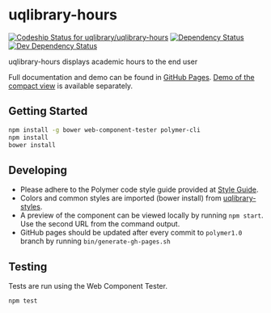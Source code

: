 # uqlibrary-hours

[![Codeship Status for uqlibrary/uqlibrary-hours](https://app.codeship.com/projects/68f81e60-8502-0132-ea60-52ba9424c583/status?branch=polymer1.0)](https://codeship.com/projects/58586)
[![Dependency Status](https://david-dm.org/uqlibrary/uqlibrary-hours.svg)](https://david-dm.org/uqlibrary/uqlibrary-hours)
[![Dev Dependency Status](https://david-dm.org/uqlibrary/uqlibrary-hours/dev-status.svg)](https://david-dm.org/uqlibrary/uqlibrary-hours?type=dev)

uqlibrary-hours displays academic hours to the end user

Full documentation and demo can be found in [GitHub Pages](https://uqlibrary.github.io/uqlibrary-hours/uqlibrary-hours/). [Demo of the compact view](https://uqlibrary.github.io/uqlibrary-hours/uqlibrary-hours/demo/index-compact.html) is available separately.

## Getting Started

```sh
npm install -g bower web-component-tester polymer-cli
npm install
bower install
```

## Developing

- Please adhere to the Polymer code style guide provided at [Style Guide](http://polymerelements.github.io/style-guide/).
- Colors and common styles are imported (bower install) from [uqlibrary-styles](http://github.com/uqlibrary/uqlibrary-styles).
- A preview of the component can be viewed locally by running `npm start`. Use the second URL from the command output.
- GitHub pages should be updated after every commit to `polymer1.0` branch by running `bin/generate-gh-pages.sh`

## Testing

Tests are run using the Web Component Tester.

```sh
npm test
```

